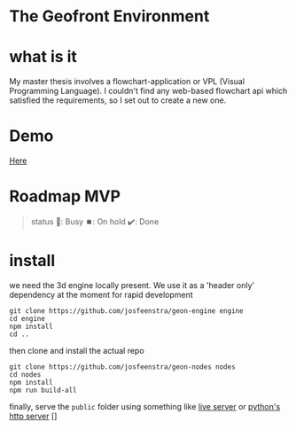 # The Geofront Environment

# what is it 
My master thesis involves a flowchart-application or VPL (Visual Programming Language). I couldn't find any web-based flowchart api which satisfied the requirements, so I set out to create a new one.

# Demo
[Here](geofront.nl)

# Roadmap MVP
> status 
> 🚧: Busy
> ⏹️: On hold
> ✔️: Done 

# install
we need the 3d engine locally present. We use it as a 'header only' dependency at the moment for rapid development
```shell
git clone https://github.com/josfeenstra/geon-engine engine
cd engine 
npm install
cd ..
```

then clone and install the actual repo 
```shell
git clone https://github.com/josfeenstra/geon-nodes nodes
cd nodes
npm install
npm run build-all
```
finally, serve the `public` folder using something like 
[live server](https://marketplace.visualstudio.com/items?itemName=ritwickdey.LiveServer) or [python's http server](https://docs.python.org/3/library/http.server.html)
[]
